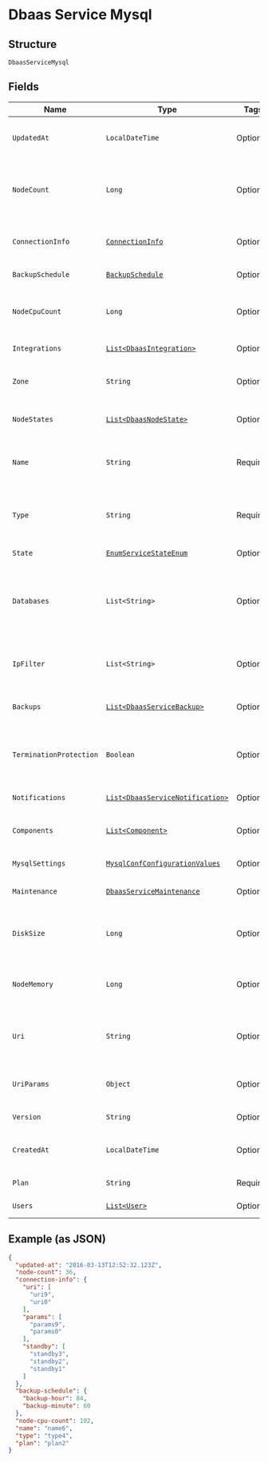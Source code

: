 
# Dbaas Service Mysql

## Structure

`DbaasServiceMysql`

## Fields

| Name | Type | Tags | Description | Getter | Setter |
|  --- | --- | --- | --- | --- | --- |
| `UpdatedAt` | `LocalDateTime` | Optional | Service last update timestamp (ISO 8601) | LocalDateTime getUpdatedAt() | setUpdatedAt(LocalDateTime updatedAt) |
| `NodeCount` | `Long` | Optional | Number of service nodes in the active plan<br>**Constraints**: `>= 0` | Long getNodeCount() | setNodeCount(Long nodeCount) |
| `ConnectionInfo` | [`ConnectionInfo`](../../doc/models/connection-info.md) | Optional | MySQL connection information properties | ConnectionInfo getConnectionInfo() | setConnectionInfo(ConnectionInfo connectionInfo) |
| `BackupSchedule` | [`BackupSchedule`](../../doc/models/backup-schedule.md) | Optional | Backup schedule | BackupSchedule getBackupSchedule() | setBackupSchedule(BackupSchedule backupSchedule) |
| `NodeCpuCount` | `Long` | Optional | Number of CPUs for each node<br>**Constraints**: `>= 0` | Long getNodeCpuCount() | setNodeCpuCount(Long nodeCpuCount) |
| `Integrations` | [`List<DbaasIntegration>`](../../doc/models/dbaas-integration.md) | Optional | Service integrations | List<DbaasIntegration> getIntegrations() | setIntegrations(List<DbaasIntegration> integrations) |
| `Zone` | `String` | Optional | The zone where the service is running | String getZone() | setZone(String zone) |
| `NodeStates` | [`List<DbaasNodeState>`](../../doc/models/dbaas-node-state.md) | Optional | State of individual service nodes | List<DbaasNodeState> getNodeStates() | setNodeStates(List<DbaasNodeState> nodeStates) |
| `Name` | `String` | Required | **Constraints**: *Minimum Length*: `0`, *Maximum Length*: `63` | String getName() | setName(String name) |
| `Type` | `String` | Required | **Constraints**: *Minimum Length*: `0`, *Maximum Length*: `64` | String getType() | setType(String type) |
| `State` | [`EnumServiceStateEnum`](../../doc/models/enum-service-state-enum.md) | Optional | - | EnumServiceStateEnum getState() | setState(EnumServiceStateEnum state) |
| `Databases` | `List<String>` | Optional | List of MySQL databases<br>**Constraints**: *Minimum Length*: `1`, *Maximum Length*: `64` | List<String> getDatabases() | setDatabases(List<String> databases) |
| `IpFilter` | `List<String>` | Optional | Allowed CIDR address blocks for incoming connections | List<String> getIpFilter() | setIpFilter(List<String> ipFilter) |
| `Backups` | [`List<DbaasServiceBackup>`](../../doc/models/dbaas-service-backup.md) | Optional | List of backups for the service | List<DbaasServiceBackup> getBackups() | setBackups(List<DbaasServiceBackup> backups) |
| `TerminationProtection` | `Boolean` | Optional | Service is protected against termination and powering off | Boolean getTerminationProtection() | setTerminationProtection(Boolean terminationProtection) |
| `Notifications` | [`List<DbaasServiceNotification>`](../../doc/models/dbaas-service-notification.md) | Optional | Service notifications | List<DbaasServiceNotification> getNotifications() | setNotifications(List<DbaasServiceNotification> notifications) |
| `Components` | [`List<Component>`](../../doc/models/component.md) | Optional | Service component information objects | List<Component> getComponents() | setComponents(List<Component> components) |
| `MysqlSettings` | [`MysqlConfConfigurationValues`](../../doc/models/mysql-conf-configuration-values.md) | Optional | - | MysqlConfConfigurationValues getMysqlSettings() | setMysqlSettings(MysqlConfConfigurationValues mysqlSettings) |
| `Maintenance` | [`DbaasServiceMaintenance`](../../doc/models/dbaas-service-maintenance.md) | Optional | Automatic maintenance settings | DbaasServiceMaintenance getMaintenance() | setMaintenance(DbaasServiceMaintenance maintenance) |
| `DiskSize` | `Long` | Optional | TODO UNIT disk space for data storage<br>**Constraints**: `>= 0` | Long getDiskSize() | setDiskSize(Long diskSize) |
| `NodeMemory` | `Long` | Optional | TODO UNIT of memory for each node<br>**Constraints**: `>= 0` | Long getNodeMemory() | setNodeMemory(Long nodeMemory) |
| `Uri` | `String` | Optional | URI for connecting to the service (may be absent) | String getUri() | setUri(String uri) |
| `UriParams` | `Object` | Optional | service_uri parameterized into key-value pairs | Object getUriParams() | setUriParams(Object uriParams) |
| `Version` | `String` | Optional | MySQL version | String getVersion() | setVersion(String version) |
| `CreatedAt` | `LocalDateTime` | Optional | Service creation timestamp (ISO 8601) | LocalDateTime getCreatedAt() | setCreatedAt(LocalDateTime createdAt) |
| `Plan` | `String` | Required | Subscription plan | String getPlan() | setPlan(String plan) |
| `Users` | [`List<User>`](../../doc/models/user.md) | Optional | List of service users | List<User> getUsers() | setUsers(List<User> users) |

## Example (as JSON)

```json
{
  "updated-at": "2016-03-13T12:52:32.123Z",
  "node-count": 36,
  "connection-info": {
    "uri": [
      "uri9",
      "uri0"
    ],
    "params": [
      "params9",
      "params0"
    ],
    "standby": [
      "standby3",
      "standby2",
      "standby1"
    ]
  },
  "backup-schedule": {
    "backup-hour": 84,
    "backup-minute": 60
  },
  "node-cpu-count": 102,
  "name": "name6",
  "type": "type4",
  "plan": "plan2"
}
```


